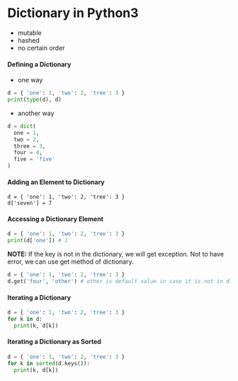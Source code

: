 # Dictionary in Python3
- mutable
- hashed
- no certain order

#### Defining a Dictionary
- one way

```python
d = { 'one': 1, 'two': 2, 'tree': 3 }
print(type(d), d)
```

- another way

```python
d = dict(
  one = 1,
  two = 2,
  three = 3,
  four = 4,
  five = 'five'
)
```

#### Adding an Element to Dictionary

```python3
d = { 'one': 1, 'two': 2, 'tree': 3 }
d['seven'] = 7
```

#### Accessing a Dictionary Element

```python
d = { 'one': 1, 'two': 2, 'tree': 3 }
print(d['one']) # 1
```

**NOTE:** If the key is not in the dictionary, we will get exception. Not to
have error, we can use get method of dictionary.

```python
d = { 'one': 1, 'two': 2, 'tree': 3 }
d.get('four', 'other') # other is default value in case it is not in dict
```

#### Iterating a Dictionary

```python
d = { 'one': 1, 'two': 2, 'tree': 3 }
for k in d:
  print(k, d[k])
```

#### Iterating a Dictionary as Sorted

```python
d = { 'one': 1, 'two': 2, 'tree': 3 }
for k in sorted(d.keys()):
  print(k, d[k])
```
